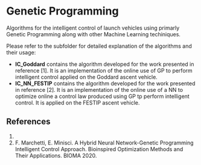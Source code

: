 # Genetic Programming

Algorithms for the intelligent control of launch vehicles using primarly Genetic Programming along with other Machine Learning techiniques.

Please refer to the subfolder for detailed explanation of the algorithms and their usage:
* **IC_Goddard** contains the algorithm developed for the work presented in reference [1]. It is an implementation of the online use of GP to perform intelligent control applied on the Goddard ascent vehicle.
* **IC_NN_FESTIP** contains the algorithm developed for the work presented in reference [2]. It is an implementation of the online use of a NN to optimize online a control law produced using GP tp perform intelligent control. It is applied on the FESTIP ascent vehicle.

## References
1. 
2. F. Marchetti, E. Minisci. A Hybrid Neural Network-Genetic Programming Intelligent Control Approach. Bioinspired Optimization Methods and Their Applications. BIOMA 2020.
